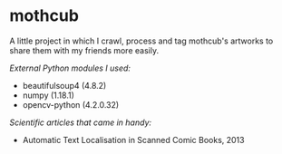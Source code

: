 # mothcub
A little project in which I crawl, process and tag mothcub's artworks to share them with my friends more easily.

*External Python modules I used:*
- beautifulsoup4 (4.8.2)
- numpy (1.18.1)
- opencv-python (4.2.0.32)

*Scientific articles that came in handy:*
- Automatic Text Localisation in Scanned Comic Books, 2013
